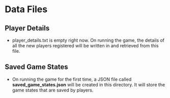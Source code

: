 # Data Files
## Player Details
- player_details.txt is empty right now. On running the game, the details of all the new players registered will be written in and retrieved from this file.

## Saved Game States
- On running the game for the first time, a JSON file called **saved_game_states.json** will be created in this directory. It will store the game states that are saved by players. 
